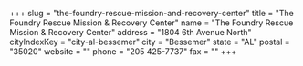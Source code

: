+++
slug = "the-foundry-rescue-mission-and-recovery-center"
title = "The Foundry Rescue Mission & Recovery Center"
name = "The Foundry Rescue Mission & Recovery Center"
address = "1804 6th Avenue North"
cityIndexKey = "city-al-bessemer"
city = "Bessemer"
state = "AL"
postal = "35020"
website = ""
phone = "205 425-7737"
fax = ""
+++
